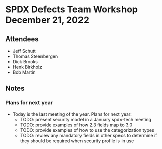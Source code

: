 # SPDX Defects Team Workshop December 21, 2022

## Attendees
* Jeff Schutt
* Thomas Steenbergen
* Dick Brooks
* Henk Birkholz
* Bob Martin

## Notes
### Plans for next year
* Today is the last meeting of the year. Plans for next year:
  * TODO: present security model in a January spdx-tech meeting
  * TODO: provide examples of how 2.3 fields map to 3.0
  * TODO: provide examples of how to use the categorization types
  * TODO: review any mandatory fields in other specs to determine if they should be required when security profile is in use
